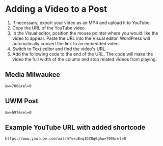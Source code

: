 # Adding a Video to a Post

1. If necessary, export your video as an MP4 and upload it to YouTube.
2. Copy the URL of the YouTube video.
3. In the Visual editor, position the mouse pointer where you would like the video to appear. Paste the URL into the Visual editor. WordPress will automatically convert the link to an embedded video.
4. Switch to Text editor and find the video's URL. 
5. Add the following code to the end of the URL. The code will make the video the full width of the column and stop related videos from playing.

## Media Milwaukee



```
&w=700&rel=0
```



## UWM Post



```
&w=697&rel=0
```



## Example YouTube URL with added shortcode



```
https://www.youtube.com/watch?v=u8vq1QZ8q6g&w=700&rel=0
```





